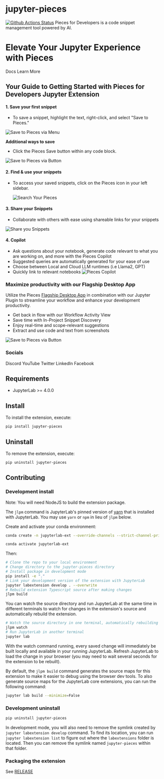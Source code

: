 # jupyter-pieces

[![Github Actions Status](/workflows/Build/badge.svg)](/actions/workflows/build.yml)
Pieces for Developers is a code snippet management tool powered by AI.

# Elevate Your Jupyter Experience with Pieces

<div class="nav">
    <a href="https://docs.pieces.app/extensions-plugins/jupyterlab" style="display: inline-block; text-decoration: none; border-radius: 4px;">Docs</a>		<a href="https://pieces.app" style="display: inline-block; text-decoration: none; border-radius: 4px;">Learn More</a>
</div>

## Your Guide to Getting Started with Pieces for Developers Jupyter Extension

#### 1. Save your first snippet

- To save a snippet, highlight the text, right-click, and select "Save to Pieces."

![Save to Pieces via Menu](https://storage.googleapis.com/pieces_multimedia/PROMOTIONAL/PIECES_FOR_DEVELOPERS/JUPYTER/MACOS/RIGHT-CLICK_SAVE/16X9/PIECES_FOR_DEVELOPERS-JUPYTER-RIGHT-CLICK_SAVE-MACOS-16X9-9_22_2023.GIF)

**Additional ways to save**

- Click the Pieces Save button within any code block.

![Save to Pieces via Button](https://storage.googleapis.com/pieces_multimedia/PROMOTIONAL/PIECES_FOR_DEVELOPERS/JUPYTER/MACOS/EMBEDDED_BUTTON_SAVE_ACTIVE_CELL/16X9/PIECES_FOR_DEVELOPERS-JUPYTER-EMBEDDED_BUTTON_SAVE_ACTIVE_CELL-16X9-MACOS-6_22_2023.gif)

#### 2. Find & use your snippets

- To access your saved snippets, click on the Pieces icon in your left sidebar.

  ![Search Your Pieces](https://storage.googleapis.com/pieces_multimedia/PROMOTIONAL/PIECES_FOR_DEVELOPERS/JUPYTER/MACOS/SEARCH_AND_INSERT/16X9/PIECES_FOR_DEVELOPERS-JUPYTER-SEARCH_AND_INSERT-16X9-MACOS-6_22_2023.gif)

#### 3. Share your Snippets

- Collaborate with others with ease using shareable links for your snippets

![Share you Snippets](https://storage.googleapis.com/pieces_multimedia/PROMOTIONAL/PIECES_FOR_DEVELOPERS/JUPYTER/MACOS/SNIPPET_BUTTON_SHARE/16X9/PIECES_FOR_DEVELOPERS-JUPYTER-SNIPPET_BUTTON_SHARE-16X9-MACOS-6_22_2023.gif)

#### 4. Copilot

- Ask questions about your notebook, generate code relevant to what you are working on, and more with the Pieces Copilot
- Suggested queries are automatically generated for your ease of use
- Choose between Local and Cloud LLM runtimes (i.e Llama2, GPT)
- Quickly link to relevant notebooks
  ![Pieces Copilot](https://storage.googleapis.com/pieces_multimedia/PROMOTIONAL/PIECES_FOR_DEVELOPERS/JUPYTER/MACOS/GLOBAL_COPILOT/16X9/PIECES_FOR_DEVELOPERS-JUPYTER-GLOBAL_COPILOT-MACOS-16X9-9_26_2023.GIF)

### Maximize productivity with our Flagship Desktop App

Utilize the Pieces [Flagship Desktop App](https://pieces.app) in combination with our Jupyter Plugin to streamline your workflow and enhance your development productivity.

- Get back in flow with our Workflow Activity View
- Save time with In-Project Snippet Discovery
- Enjoy real-time and scope-relevant suggestions
- Extract and use code and text from screenshots

![Save to Pieces via Button](https://storage.googleapis.com/pieces_multimedia/PROMOTIONAL/PIECES_FOR_DEVELOPERS/JUPYTER/MACOS/WITH_DESKTOP_APP/16X9/PIECES_FOR_DEVELOPERS-JUPYTER-WITH_DESKTOP_APP-MACOS-6_22_2023.png)

<div class="nav">
    <h3>Socials</h3>
</div>
<div class="nav">
    <a href="https://discord.gg/5AN7rVXEES" style="display: inline-block; text-decoration: none; border-radius: 4px;">Discord</a>		<a href="https://www.youtube.com/@getpieces" style="display: inline-block; text-decoration: none; border-radius: 4px;">YouTube</a>		<a href="https://twitter.com/@getpieces" style="display: inline-block; text-decoration: none; border-radius: 4px;">Twitter</a>		<a href="https://www.linkedin.com/company/getpieces" style="display: inline-block; text-decoration: none; border-radius: 4px;">LinkedIn</a>		<a href="https://www.facebook.com/getpieces" style="display: inline-block; text-decoration: none; border-radius: 4px;">Facebook</a>
</div>

## Requirements

- JupyterLab >= 4.0.0

## Install

To install the extension, execute:

```bash
pip install jupyter-pieces
```

## Uninstall

To remove the extension, execute:

```bash
pip uninstall jupyter-pieces
```

## Contributing

### Development install

Note: You will need NodeJS to build the extension package.

The `jlpm` command is JupyterLab's pinned version of
[yarn](https://yarnpkg.com/) that is installed with JupyterLab. You may use
`yarn` or `npm` in lieu of `jlpm` below.

Create and activate your conda environment:

```bash
conda create -n jupyterlab-ext --override-channels --strict-channel-priority -c conda-forge -c nodefaults jupyterlab=4 nodejs=18 git copier=8 jinja2-time

conda activate jupyterlab-ext
```

Then:

```bash
# Clone the repo to your local environment
# Change directory to the jupyter-pieces directory
# Install package in development mode
pip install -e "."
# Link your development version of the extension with JupyterLab
jupyter labextension develop . --overwrite
# Rebuild extension Typescript source after making changes
jlpm build
```

You can watch the source directory and run JupyterLab at the same time in different terminals to watch for changes in the extension's source and automatically rebuild the extension.

```bash
# Watch the source directory in one terminal, automatically rebuilding when needed
jlpm watch
# Run JupyterLab in another terminal
jupyter lab
```

With the watch command running, every saved change will immediately be built locally and available in your running JupyterLab. Refresh JupyterLab to load the change in your browser (you may need to wait several seconds for the extension to be rebuilt).

By default, the `jlpm build` command generates the source maps for this extension to make it easier to debug using the browser dev tools. To also generate source maps for the JupyterLab core extensions, you can run the following command:

```bash
jupyter lab build --minimize=False
```

### Development uninstall

```bash
pip uninstall jupyter-pieces
```

In development mode, you will also need to remove the symlink created by `jupyter labextension develop`
command. To find its location, you can run `jupyter labextension list` to figure out where the `labextensions`
folder is located. Then you can remove the symlink named `jupyter-pieces` within that folder.

### Packaging the extension

See [RELEASE](RELEASE.md)
